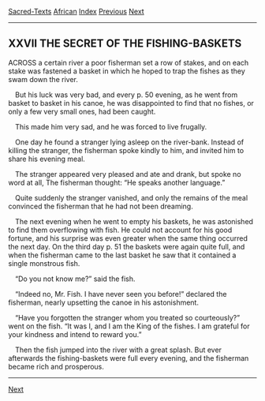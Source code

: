 [Sacred-Texts](../../index) [African](../index) [Index](index) [Previous](yl28) [Next](yl30)

------------------------------------------------------------------------

## XXVII THE SECRET OF THE FISHING-BASKETS

A<span class="small">CROSS</span> a certain river a poor fisherman set a
row of stakes, and on each stake was fastened a basket in which he hoped
to trap the fishes as they swam down the river.

 But his luck was very bad, and every <span id="page_50">p. 50</span>
evening, as he went from basket to basket in his canoe, he was
disappointed to find that no fishes, or only a few very small ones, had
been caught.

 This made him very sad, and he was forced to live frugally.

 One day he found a stranger lying asleep on the river-bank. Instead of
killing the stranger, the fisherman spoke kindly to him, and invited him
to share his evening meal.

 The stranger appeared very pleased and ate and drank, but spoke no word
at all, The fisherman thought: “He speaks another language.”

 Quite suddenly the stranger vanished, and only the remains of the meal
convinced the fisherman that he had not been dreaming.

 The next evening when he went to empty his baskets, he was astonished
to find them overflowing with fish. He could not account for his good
fortune, and his surprise was even greater when the same thing occurred
the next day. On the third day <span id="page_51">p. 51</span> the
baskets were again quite full, and when the fisherman came to the last
basket he saw that it contained a single monstrous fish.

 “Do you not know me?” said the fish.

 “Indeed no, Mr. Fish. I have never seen you before!” declared the
fisherman, nearly upsetting the canoe in his astonishment.

 “Have you forgotten the stranger whom you treated so courteously?” went
on the fish. “It was I, and I am the King of the fishes. I am grateful
for your kindness and intend to reward you.”

 Then the fish jumped into the river with a great splash. But ever
afterwards the fishing-baskets were full every evening, and the
fisherman became rich and prosperous.

------------------------------------------------------------------------

[Next](yl30)
